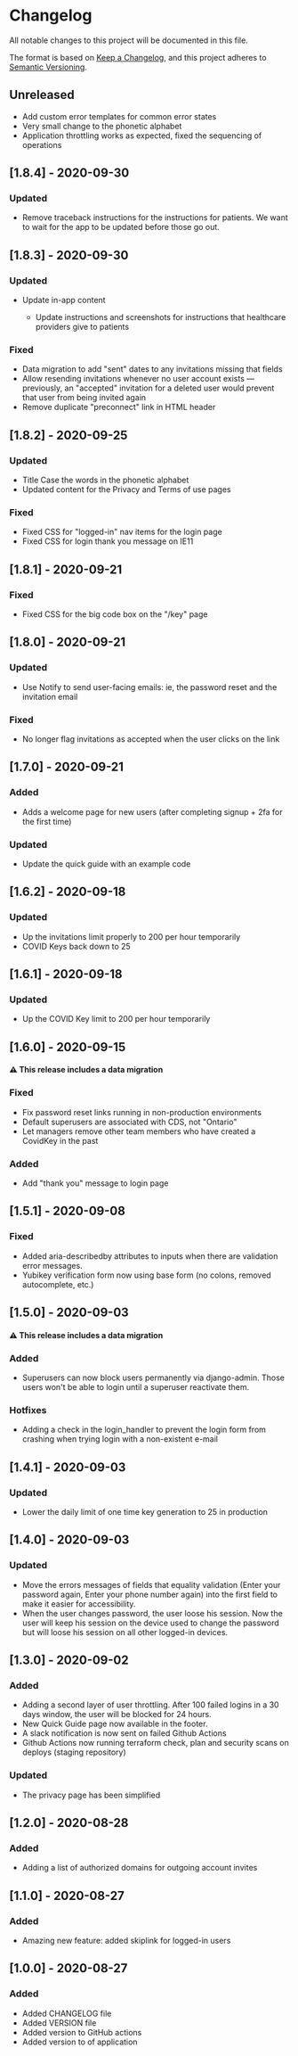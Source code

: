 # Changelog

All notable changes to this project will be documented in this file.

The format is based on [Keep a Changelog](https://keepachangelog.com/en/1.0.0/),
and this project adheres to [Semantic Versioning](https://semver.org/spec/v2.0.0.html).

## Unreleased

- Add custom error templates for common error states
- Very small change to the phonetic alphabet
- Application throttling works as expected, fixed the sequencing of operations

## [1.8.4] - 2020-09-30

### Updated

- Remove traceback instructions for the instructions for patients. We want to wait for the app to be updated before those go out.

## [1.8.3] - 2020-09-30

### Updated

- Update in-app content

  - Update instructions and screenshots for instructions that healthcare providers give to patients

### Fixed

- Data migration to add "sent" dates to any invitations missing that fields
- Allow resending invitations whenever no user account exists — previously, an "accepted" invitation for a deleted user would prevent that user from being invited again
- Remove duplicate "preconnect" link in HTML header

## [1.8.2] - 2020-09-25

### Updated

- Title Case the words in the phonetic alphabet
- Updated content for the Privacy and Terms of use pages

### Fixed

- Fixed CSS for "logged-in" nav items for the login page
- Fixed CSS for login thank you message on IE11

## [1.8.1] - 2020-09-21

### Fixed

- Fixed CSS for the big code box on the "/key" page

## [1.8.0] - 2020-09-21

### Updated

- Use Notify to send user-facing emails: ie, the password reset and the invitation email

### Fixed

- No longer flag invitations as accepted when the user clicks on the link

## [1.7.0] - 2020-09-21

### Added

- Adds a welcome page for new users (after completing signup + 2fa for the first time)

### Updated

- Update the quick guide with an example code

## [1.6.2] - 2020-09-18

### Updated

- Up the invitations limit properly to 200 per hour temporarily
- COVID Keys back down to 25

## [1.6.1] - 2020-09-18

### Updated

- Up the COVID Key limit to 200 per hour temporarily

## [1.6.0] - 2020-09-15

#### ⚠️ This release includes a data migration

### Fixed

- Fix password reset links running in non-production environments
- Default superusers are associated with CDS, not "Ontario"
- Let managers remove other team members who have created a CovidKey in the past

### Added

- Add "thank you" message to login page

## [1.5.1] - 2020-09-08

### Fixed

- Added aria-describedby attributes to inputs when there are validation error messages.
- Yubikey verification form now using base form (no colons, removed autocomplete, etc.)

## [1.5.0] - 2020-09-03

#### ⚠️ This release includes a data migration

### Added

- Superusers can now block users permanently via django-admin. Those users won't be able to login until a superuser reactivate them.

### Hotfixes

- Adding a check in the login_handler to prevent the login form from crashing when trying login with a non-existent e-mail

## [1.4.1] - 2020-09-03

### Updated

- Lower the daily limit of one time key generation to 25 in production

## [1.4.0] - 2020-09-03

### Updated

- Move the errors messages of fields that equality validation (Enter your password again, Enter your phone number again) into the first field to make it easier for accessibility.
- When the user changes password, the user loose his session. Now the user will keep his session on the device used to change the password but will loose his session on all other logged-in devices.

## [1.3.0] - 2020-09-02

### Added

- Adding a second layer of user throttling. After 100 failed logins in a 30 days window, the user will be blocked for 24 hours.
- New Quick Guide page now available in the footer.
- A slack notification is now sent on failed Github Actions
- Github Actions now running terraform check, plan and security scans on deploys (staging repository)

### Updated

- The privacy page has been simplified

## [1.2.0] - 2020-08-28

### Added

- Adding a list of authorized domains for outgoing account invites

## [1.1.0] - 2020-08-27

### Added

- Amazing new feature: added skiplink for logged-in users

## [1.0.0] - 2020-08-27

### Added

- Added CHANGELOG file
- Added VERSION file
- Added version to GitHub actions
- Added version to <head> of application
